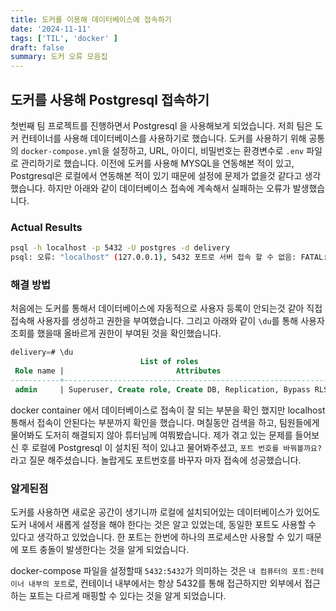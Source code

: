 ```yaml
---
title: 도커를 이용해 데이터베이스에 접속하기
date: '2024-11-11'
tags: ['TIL', 'docker' ]
draft: false
summary: 도커 오류 모음집
---
```




## 도커를 사용해 Postgresql 접속하기

첫번째 팀 프로젝트를 진행하면서 Postgresql 을 사용해보게 되었습니다. 저희 팀은 도커 컨테이너를 사용해 데이터베이스를 사용하기로 했습니다. 도커를 사용하기 위해 공통의 `docker-compose.yml`을 설정하고, URL, 아이디, 비밀번호는 환경변수로 `.env` 파일로 관리하기로 했습니다. 이전에 도커를 사용해 MYSQL을 연동해본 적이 있고, Postgresql은 로컬에서 연동해본 적이 있기 때문에 설정에 문제가 없을것 같다고 생각했습니다. 하지만 아래와 같이 데이터베이스 접속에 계속해서 실패하는 오류가 발생했습니다.

### Actual Results

```bash
psql -h localhost -p 5432 -U postgres -d delivery
psql: 오류: "localhost" (127.0.0.1), 5432 포트로 서버 접속 할 수 없음: FATAL:  role "postgres" does not exist
```

### 해결 방법

처음에는 도커를 통해서 데이터베이스에 자동적으로 사용자 등록이 안되는것 같아 직접 접속해 사용자를 생성하고 권한을 부여했습니다. 그리고 아래와 같이 `\du`를 통해 사용자 조회를 했을때 올바르게 권한이 부여된 것을 확인했습니다.

```sql
delivery=# \du
                             List of roles
 Role name |                         Attributes
-----------+------------------------------------------------------------
 admin     | Superuser, Create role, Create DB, Replication, Bypass RLS
 ```

docker container 에서 데이터베이스로 접속이 잘 되는 부분을 확인 했지만 localhost 통해서 접속이 안된다는 부분까지 확인을 했습니다. 며칠동안 검색을 하고, 팀원들에게 물어봐도 도저히 해결되지 않아 튜터님께 여쭤봤습니다. 제가 겪고 있는 문제를 들어보신 후 로컬에 Postgresql 이 설치된 적이 있냐고 물어봐주셨고, `포트 번호를 바꿔볼까요?` 라고 질문 해주셨습니다. 놀랍게도 포트번호를 바꾸자 마자 접속에 성공했습니다.

### 알게된점 

도커를 사용하면 새로운 공간이 생기니까 로컬에 설치되어있는 데이터베이스가 있어도 도커 내에서 새롭게 설정을 해야 한다는 것은 알고 있었는데, 동일한 포트도 사용할 수 있다고 생각하고 있었습니다. 한 포트는 한번에 하나의 프로세스만 사용할 수 있기 때문에 포트 충돌이 발생한다는 것을 알게 되었습니다.

docker-compose 파일을 설정할때 `5432:5432`가 의미하는 것은 `내 컴퓨터의 포트:컨테이너 내부의 포트`로, 컨테이너 내부에서는 항상 5432를 통해 접근하지만 외부에서 접근하는 포트는 다르게 매핑할 수 있다는 것을 알게 되었습니다.
